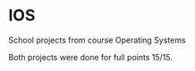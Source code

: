 # IOS
School projects from course Operating Systems

Both projects were done for full points 15/15.
